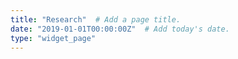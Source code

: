 ```yaml
---
title: "Research"  # Add a page title.
date: "2019-01-01T00:00:00Z"  # Add today's date.
type: "widget_page"
---
```


